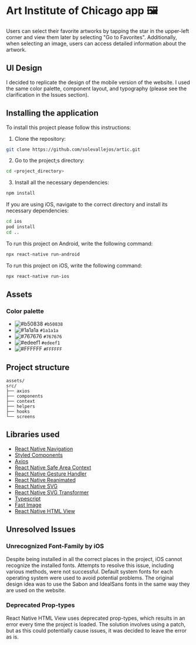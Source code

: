 # Art Institute of Chicago app 🖼️ 
Users can select their favorite artworks by tapping the star in the upper-left corner and view them later by selecting "Go to Favorites". Additionally, when selecting an image, users can access detailed information about the artwork.

## UI Design
I decided to replicate the design of the mobile version of the website. I used the same color palette, component layout, and typography (please see the clarification in the Issues section).

## Installing the application
To install this project please follow this instructions:

1. Clone the repository:
```bash
git clone https://github.com/solevallejos/artic.git
```

2. Go to the project;s directory:
```bash
cd <project_directory>
```

3. Install all the necessary dependencies:
```bash
npm install
```

If you are using iOS, navigate to the correct directory and install its necessary dependencies:
```bash
cd ios
pod install
cd ..
```
To run this project on Android, write the following command:
```bash
npx react-native run-android
```

To run this project on iOS, write the following command:
```bash
npx react-native run-ios
```

## Assets

### Color palette
- ![#b50838](https://placehold.co/15x15/b50838/b50838.png) `#b50838`
- ![#1a1a1a](https://placehold.co/15x15/1a1a1a/1a1a1a.png) `#1a1a1a`
- ![#767676](https://placehold.co/15x15/767676/767676.png) `#767676`
- ![#edeef1](https://placehold.co/15x15/edeef1/edeef1.png) `#edeef1`
- ![#FFFFFF](https://placehold.co/15x15/FFFFFF/FFFFFF.png) `#FFFFFF`


## Project structure
```
assets/
src/
├── axios
├── components
├── context
├── helpers
├── hooks
└── screens
```

## Libraries used
* [React Native Navigation](https://reactnavigation.org/docs/navigating)
* [Styled Components](https://styled-components.com/)
* [Axios](https://axios-http.com/)
* [React Native Safe Area Context](react-native-safe-area-context)
* [React Native Gesture Handler](https://docs.swmansion.com/react-native-gesture-handler/)
* [React Native Reanimated](https://docs.swmansion.com/react-native-reanimated/)
* [React Native SVG](https://github.com/software-mansion/react-native-svg)
* [React Native SVG Transformer](https://github.com/kristerkari/react-native-svg-transformer)
* [Typescript](https://www.typescriptlang.org/)
* [Fast Image](https://github.com/DylanVann/react-native-fast-image)
* [React Native HTML View](https://github.com/jsdf/react-native-htmlview)


## Unresolved Issues
### Unrecognized Font-Family by iOS
Despite being installed in all the correct places in the project, iOS cannot recognize the installed fonts. Attempts to resolve this issue, including various methods, were not successful. Default system fonts for each operating system were used to avoid potential problems. The original design idea was to use the Sabon and IdealSans fonts in the same way they are used on the website.

### Deprecated Prop-types
React Native HTML View uses deprecated prop-types, which results in an error every time the project is loaded. The solution involves using a patch, but as this could potentially cause issues, it was decided to leave the error as is.